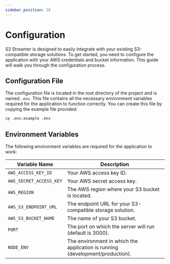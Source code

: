 ```yaml
---
sidebar_position: 10
---
```


# Configuration

S3 Streamer is designed to easily integrate with your existing S3-compatible storage solutions.
To get started, you need to configure the application with your AWS credentials and bucket information.
This guide will walk you through the configuration process.

## Configuration File

The configuration file is located in the root directory of the project and is named `.env`.
This file contains all the necessary environment variables required for the application to function correctly.
You can create this file by copying the example file provided:

```bash
cp .env.example .env
```

## Environment Variables

The following environment variables are required for the application to work:

| Variable Name           | Description                                                                   |
|-------------------------|-----------------------------------------------------------------------------  |
| `AWS_ACCESS_KEY_ID`     | Your AWS access key ID.                                                       |
| `AWS_SECRET_ACCESS_KEY` | Your AWS secret access key.                                                   |
| `AWS_REGION`            | The AWS region where your S3 bucket is located.                               |
| `AWS_S3_ENDPOINT_URL`       | The endpoint URL for your S3-compatible storage solution.                     |
| `AWS_S3_BUCKET_NAME`        | The name of your S3 bucket.                                                   |
| `PORT`                  | The port on which the server will run (default is 3000).                      |
| `NODE_ENV`              | The environment in which the application is running (development/production). |
